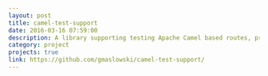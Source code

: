 ```yaml
---
layout: post
title: camel-test-support
date: 2016-03-16 07:59:00
description: A library supporting testing Apache Camel based routes, processors, converters, splitters. It's main purpose is to create better-to-use and not-so-cluttered API on top of camel-test's API.  
category: project
projects: true
link: https://github.com/gmaslowski/camel-test-support/
---
```

